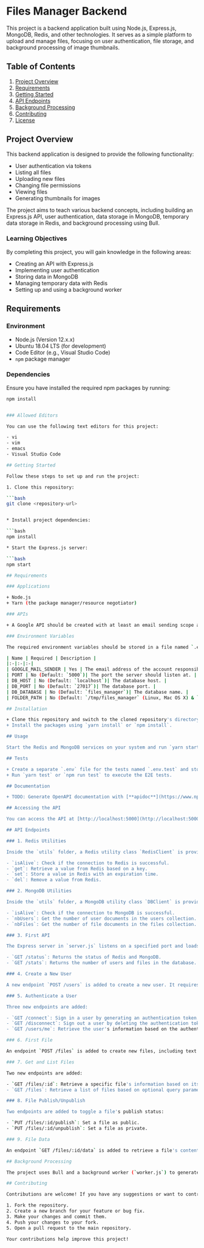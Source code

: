 # Files Manager Backend

This project is a backend application built using Node.js, Express.js, MongoDB, Redis, and other technologies. It serves as a simple platform to upload and manage files, focusing on user authentication, file storage, and background processing of image thumbnails.

## Table of Contents

1. [Project Overview](#project-overview)
2. [Requirements](#requirements)
3. [Getting Started](#getting-started)
4. [API Endpoints](#api-endpoints)
5. [Background Processing](#background-processing)
6. [Contributing](#contributing)
7. [License](#license)

## Project Overview

This backend application is designed to provide the following functionality:

- User authentication via tokens
- Listing all files
- Uploading new files
- Changing file permissions
- Viewing files
- Generating thumbnails for images

The project aims to teach various backend concepts, including building an Express.js API, user authentication, data storage in MongoDB, temporary data storage in Redis, and background processing using Bull.

### Learning Objectives

By completing this project, you will gain knowledge in the following areas:

- Creating an API with Express.js
- Implementing user authentication
- Storing data in MongoDB
- Managing temporary data with Redis
- Setting up and using a background worker




## Requirements

### Environment

- Node.js (Version 12.x.x)
- Ubuntu 18.04 LTS (for development)
- Code Editor (e.g., Visual Studio Code)
- `npm` package manager

### Dependencies

Ensure you have installed the required npm packages by running:

```bash
npm install


### Allowed Editors

You can use the following text editors for this project:

- vi
- vim
- emacs
- Visual Studio Code

## Getting Started

Follow these steps to set up and run the project:

1. Clone this repository:

```bash
git clone <repository-url>


* Install project dependencies:

```bash
npm install

* Start the Express.js server:

```bash
npm start

## Requirements

### Applications

+ Node.js
+ Yarn (the package manager/resource negotiator)

### APIs

+ A Google API should be created with at least an email sending scope and a valid URL (e.g.; `http://localhost:5000/`) should be one of the redirect URIs. The `credentials.json` file should be stored in the root directory of this project.

### Environment Variables

The required environment variables should be stored in a file named `.env` and each line should have the format `Name=Value`. The table below lists the environment variables that will be used by this server:

| Name | Required | Description |
|:-|:-|:-|
| GOOGLE_MAIL_SENDER | Yes | The email address of the account responsible for sending emails to users. |
| PORT | No (Default: `5000`)| The port the server should listen at. |
| DB_HOST | No (Default: `localhost`)| The database host. |
| DB_PORT | No (Default: `27017`)| The database port. |
| DB_DATABASE | No (Default: `files_manager`)| The database name. |
| FOLDER_PATH | No (Default: `/tmp/files_manager` (Linux, Mac OS X) & `%TEMP%/files_manager` (Windows)) | The local folder where files are saved. |

## Installation

+ Clone this repository and switch to the cloned repository's directory.
+ Install the packages using `yarn install` or `npm install`.

## Usage

Start the Redis and MongoDB services on your system and run `yarn start-server` or `npm run start-server`.

## Tests

+ Create a separate `.env` file for the tests named `.env.test` and store the value of the environment variables for the testing event in it.
+ Run `yarn test` or `npm run test` to execute the E2E tests.

## Documentation

+ TODO: Generate OpenAPI documentation with [**apidoc**](https://www.npmjs.com/package/apidoc).                        

## Accessing the API

You can access the API at [http://localhost:5000](http://localhost:5000).

## API Endpoints

### 1. Redis Utilities

Inside the `utils` folder, a Redis utility class `RedisClient` is provided. It includes functions to interact with Redis:

- `isAlive`: Check if the connection to Redis is successful.
- `get`: Retrieve a value from Redis based on a key.
- `set`: Store a value in Redis with an expiration time.
- `del`: Remove a value from Redis.

### 2. MongoDB Utilities

Inside the `utils` folder, a MongoDB utility class `DBClient` is provided. It includes functions to interact with MongoDB:

- `isAlive`: Check if the connection to MongoDB is successful.
- `nbUsers`: Get the number of user documents in the users collection.
- `nbFiles`: Get the number of file documents in the files collection.

### 3. First API

The Express server in `server.js` listens on a specified port and loads routes from `routes/index.js`. Two endpoints are defined:

- `GET /status`: Returns the status of Redis and MongoDB.
- `GET /stats`: Returns the number of users and files in the database.

### 4. Create a New User

A new endpoint `POST /users` is added to create a new user. It requires an email and password, and the password is securely hashed before storage.

### 5. Authenticate a User

Three new endpoints are added:

- `GET /connect`: Sign in a user by generating an authentication token.
- `GET /disconnect`: Sign out a user by deleting the authentication token.
- `GET /users/me`: Retrieve the user's information based on the authentication token.

### 6. First File

An endpoint `POST /files` is added to create new files, including text files and images. Files are stored both in the database and locally, with their content securely stored.

### 7. Get and List Files

Two new endpoints are added:

- `GET /files/:id`: Retrieve a specific file's information based on its ID.
- `GET /files`: Retrieve a list of files based on optional query parameters for pagination and filtering.

### 8. File Publish/Unpublish

Two endpoints are added to toggle a file's publish status:

- `PUT /files/:id/publish`: Set a file as public.
- `PUT /files/:id/unpublish`: Set a file as private.

### 9. File Data

An endpoint `GET /files/:id/data` is added to retrieve a file's content. The content is served based on the file's MIME type.

## Background Processing

The project uses Bull and a background worker (`worker.js`) to generate image thumbnails for uploaded images.

## Contributing

Contributions are welcome! If you have any suggestions or want to contribute, please follow these steps:

1. Fork the repository.
2. Create a new branch for your feature or bug fix.
3. Make your changes and commit them.
4. Push your changes to your fork.
5. Open a pull request to the main repository.

Your contributions help improve this project!
